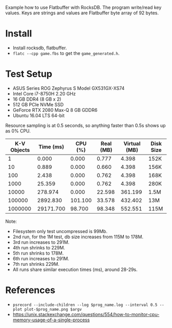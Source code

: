 Example how to use Flatbuffer with RocksDB. The program write/read key values. Keys are strings and values are Flatbuffer byte array of 92 bytes.

# Install

- Install rocksdb, flatbuffer. 
- `flatc --cpp game.fbs` to get the `game_generated.h`.

# Test Setup

- ASUS Series ROG Zephyrus S Model GX531GX-XS74
- Intel Core i7-8750H 2.20 GHz
- 16 GB DDR4 (8 GB x 2)
- 512 GB PCIe NVMe SSD
- GeForce RTX 2080 Max-Q 8 GB GDDR6
- Ubuntu 16.04 LTS 64-bit

Resource sampling is at 0.5 seconds, so anything faster than 0.5s shows up as 0% CPU.

| K-V Objects|   Time (ms) |    CPU (%)  |   Real (MB)  | Virtual (MB)  | Disk Size |
| -----------|-------------|-------------|--------------|---------------|------------- |
| 1          |      0.000  |      0.000  |      0.777   |     4.398     |     152K |
| 10         |      0.889  |      0.000  |      0.660   |     4.398     |     156K |
| 100        |      2.438  |      0.000  |      0.762   |     4.398     |     168K |
| 1000       |     25.359  |      0.000  |      0.762   |     4.398     |     280K |
| 10000      |    278.974  |      0.000  |     22.598   |   361.199     |     1.5M |
| 100000     |   2892.830  |    101.100  |     33.578   |   432.402     |     13M |
| 1000000    |  29171.700  |     98.700  |     98.348   |   552.551     |     115M |

Note:
- Filesystem only test uncompressed is 99Mb. 
- 2nd run, for the 1M test, db size increases from 115M to 178M. 
- 3rd run increases to 291M.
- 4th run shrinks to 229M.
- 5th run shrinks to 178M.
- 6th run increases to 291M.
- 7th run shrinks 229M.
- All runs share similar execution times (ms), around 28-29s.

# References

- `psrecord --include-children --log $prog_name.log --interval 0.5 --plot plot-$prog_name.png $argv`
- https://unix.stackexchange.com/questions/554/how-to-monitor-cpu-memory-usage-of-a-single-process
